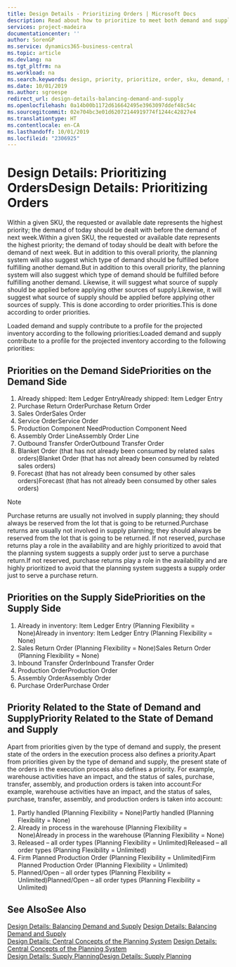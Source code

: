 ```yaml
---
title: Design Details - Prioritizing Orders | Microsoft Docs
description: Read about how to prioritize to meet both demand and supply requirements.
services: project-madeira
documentationcenter: ''
author: SorenGP
ms.service: dynamics365-business-central
ms.topic: article
ms.devlang: na
ms.tgt_pltfrm: na
ms.workload: na
ms.search.keywords: design, priority, prioritize, order, sku, demand, supply
ms.date: 10/01/2019
ms.author: sgroespe
redirect_url: design-details-balancing-demand-and-supply
ms.openlocfilehash: 0a14b00b1172d616642495e3963097ddef48c54c
ms.sourcegitcommit: 02e704bc3e01d62072144919774f1244c42827e4
ms.translationtype: HT
ms.contentlocale: en-CA
ms.lasthandoff: 10/01/2019
ms.locfileid: "2306925"
---
```

# <a name="design-details-prioritizing-orders"></a><span data-ttu-id="f8aff-103">Design Details: Prioritizing Orders</span><span class="sxs-lookup"><span data-stu-id="f8aff-103">Design Details: Prioritizing Orders</span></span>
<span data-ttu-id="f8aff-104">Within a given SKU, the requested or available date represents the highest priority; the demand of today should be dealt with before the demand of next week.</span><span class="sxs-lookup"><span data-stu-id="f8aff-104">Within a given SKU, the requested or available date represents the highest priority; the demand of today should be dealt with before the demand of next week.</span></span> <span data-ttu-id="f8aff-105">But in addition to this overall priority, the planning system will also suggest which type of demand should be fulfilled before fulfilling another demand.</span><span class="sxs-lookup"><span data-stu-id="f8aff-105">But in addition to this overall priority, the planning system will also suggest which type of demand should be fulfilled before fulfilling another demand.</span></span> <span data-ttu-id="f8aff-106">Likewise, it will suggest what source of supply should be applied before applying other sources of supply.</span><span class="sxs-lookup"><span data-stu-id="f8aff-106">Likewise, it will suggest what source of supply should be applied before applying other sources of supply.</span></span> <span data-ttu-id="f8aff-107">This is done according to order priorities.</span><span class="sxs-lookup"><span data-stu-id="f8aff-107">This is done according to order priorities.</span></span>  

<span data-ttu-id="f8aff-108">Loaded demand and supply contribute to a profile for the projected inventory according to the following priorities:</span><span class="sxs-lookup"><span data-stu-id="f8aff-108">Loaded demand and supply contribute to a profile for the projected inventory according to the following priorities:</span></span>  

## <a name="priorities-on-the-demand-side"></a><span data-ttu-id="f8aff-109">Priorities on the Demand Side</span><span class="sxs-lookup"><span data-stu-id="f8aff-109">Priorities on the Demand Side</span></span>  
1. <span data-ttu-id="f8aff-110">Already shipped: Item Ledger Entry</span><span class="sxs-lookup"><span data-stu-id="f8aff-110">Already shipped: Item Ledger Entry</span></span>  
2. <span data-ttu-id="f8aff-111">Purchase Return Order</span><span class="sxs-lookup"><span data-stu-id="f8aff-111">Purchase Return Order</span></span>  
3. <span data-ttu-id="f8aff-112">Sales Order</span><span class="sxs-lookup"><span data-stu-id="f8aff-112">Sales Order</span></span>  
4. <span data-ttu-id="f8aff-113">Service Order</span><span class="sxs-lookup"><span data-stu-id="f8aff-113">Service Order</span></span>  
5. <span data-ttu-id="f8aff-114">Production Component Need</span><span class="sxs-lookup"><span data-stu-id="f8aff-114">Production Component Need</span></span>  
6. <span data-ttu-id="f8aff-115">Assembly Order Line</span><span class="sxs-lookup"><span data-stu-id="f8aff-115">Assembly Order Line</span></span>  
7. <span data-ttu-id="f8aff-116">Outbound Transfer Order</span><span class="sxs-lookup"><span data-stu-id="f8aff-116">Outbound Transfer Order</span></span>  
8. <span data-ttu-id="f8aff-117">Blanket Order (that has not already been consumed by related sales orders)</span><span class="sxs-lookup"><span data-stu-id="f8aff-117">Blanket Order (that has not already been consumed by related sales orders)</span></span>  
9. <span data-ttu-id="f8aff-118">Forecast (that has not already been consumed by other sales orders)</span><span class="sxs-lookup"><span data-stu-id="f8aff-118">Forecast (that has not already been consumed by other sales orders)</span></span>  

> [!NOTE]  
>  <span data-ttu-id="f8aff-119">Purchase returns are usually not involved in supply planning; they should always be reserved from the lot that is going to be returned.</span><span class="sxs-lookup"><span data-stu-id="f8aff-119">Purchase returns are usually not involved in supply planning; they should always be reserved from the lot that is going to be returned.</span></span> <span data-ttu-id="f8aff-120">If not reserved, purchase returns play a role in the availability and are highly prioritized to avoid that the planning system suggests a supply order just to serve a purchase return.</span><span class="sxs-lookup"><span data-stu-id="f8aff-120">If not reserved, purchase returns play a role in the availability and are highly prioritized to avoid that the planning system suggests a supply order just to serve a purchase return.</span></span>  

## <a name="priorities-on-the-supply-side"></a><span data-ttu-id="f8aff-121">Priorities on the Supply Side</span><span class="sxs-lookup"><span data-stu-id="f8aff-121">Priorities on the Supply Side</span></span>  
1. <span data-ttu-id="f8aff-122">Already in inventory: Item Ledger Entry (Planning Flexibility = None)</span><span class="sxs-lookup"><span data-stu-id="f8aff-122">Already in inventory: Item Ledger Entry (Planning Flexibility = None)</span></span>  
2. <span data-ttu-id="f8aff-123">Sales Return Order (Planning Flexibility = None)</span><span class="sxs-lookup"><span data-stu-id="f8aff-123">Sales Return Order (Planning Flexibility = None)</span></span>  
3. <span data-ttu-id="f8aff-124">Inbound Transfer Order</span><span class="sxs-lookup"><span data-stu-id="f8aff-124">Inbound Transfer Order</span></span>  
4. <span data-ttu-id="f8aff-125">Production Order</span><span class="sxs-lookup"><span data-stu-id="f8aff-125">Production Order</span></span>  
5. <span data-ttu-id="f8aff-126">Assembly Order</span><span class="sxs-lookup"><span data-stu-id="f8aff-126">Assembly Order</span></span>  
6. <span data-ttu-id="f8aff-127">Purchase Order</span><span class="sxs-lookup"><span data-stu-id="f8aff-127">Purchase Order</span></span>  

## <a name="priority-related-to-the-state-of-demand-and-supply"></a><span data-ttu-id="f8aff-128">Priority Related to the State of Demand and Supply</span><span class="sxs-lookup"><span data-stu-id="f8aff-128">Priority Related to the State of Demand and Supply</span></span>  
<span data-ttu-id="f8aff-129">Apart from priorities given by the type of demand and supply, the present state of the orders in the execution process also defines a priority.</span><span class="sxs-lookup"><span data-stu-id="f8aff-129">Apart from priorities given by the type of demand and supply, the present state of the orders in the execution process also defines a priority.</span></span> <span data-ttu-id="f8aff-130">For example, warehouse activities have an impact, and the status of sales, purchase, transfer, assembly, and production orders is taken into account:</span><span class="sxs-lookup"><span data-stu-id="f8aff-130">For example, warehouse activities have an impact, and the status of sales, purchase, transfer, assembly, and production orders is taken into account:</span></span>  

1. <span data-ttu-id="f8aff-131">Partly handled (Planning Flexibility = None)</span><span class="sxs-lookup"><span data-stu-id="f8aff-131">Partly handled (Planning Flexibility = None)</span></span>  
2. <span data-ttu-id="f8aff-132">Already in process in the warehouse (Planning Flexibility = None)</span><span class="sxs-lookup"><span data-stu-id="f8aff-132">Already in process in the warehouse (Planning Flexibility = None)</span></span>  
3. <span data-ttu-id="f8aff-133">Released – all order types (Planning Flexibility = Unlimited)</span><span class="sxs-lookup"><span data-stu-id="f8aff-133">Released – all order types (Planning Flexibility = Unlimited)</span></span>  
4. <span data-ttu-id="f8aff-134">Firm Planned Production Order (Planning Flexibility = Unlimited)</span><span class="sxs-lookup"><span data-stu-id="f8aff-134">Firm Planned Production Order (Planning Flexibility = Unlimited)</span></span>  
5. <span data-ttu-id="f8aff-135">Planned/Open – all order types (Planning Flexibility = Unlimited)</span><span class="sxs-lookup"><span data-stu-id="f8aff-135">Planned/Open – all order types (Planning Flexibility = Unlimited)</span></span>  

## <a name="see-also"></a><span data-ttu-id="f8aff-136">See Also</span><span class="sxs-lookup"><span data-stu-id="f8aff-136">See Also</span></span>  
<span data-ttu-id="f8aff-137">[Design Details: Balancing Demand and Supply](design-details-balancing-demand-and-supply.md) </span><span class="sxs-lookup"><span data-stu-id="f8aff-137">[Design Details: Balancing Demand and Supply](design-details-balancing-demand-and-supply.md) </span></span>  
<span data-ttu-id="f8aff-138">[Design Details: Central Concepts of the Planning System](design-details-central-concepts-of-the-planning-system.md) </span><span class="sxs-lookup"><span data-stu-id="f8aff-138">[Design Details: Central Concepts of the Planning System](design-details-central-concepts-of-the-planning-system.md) </span></span>  
[<span data-ttu-id="f8aff-139">Design Details: Supply Planning</span><span class="sxs-lookup"><span data-stu-id="f8aff-139">Design Details: Supply Planning</span></span>](design-details-supply-planning.md)
